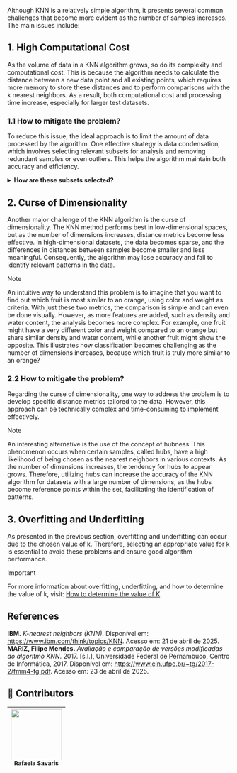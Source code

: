 Although KNN is a relatively simple algorithm, it presents several common challenges that become more evident as the number of samples increases. The main issues include:

## 1. High Computational Cost
As the volume of data in a KNN algorithm grows, so do its complexity and computational cost. This is because the algorithm needs to calculate the distance between a new data point and all existing points, which requires more memory to store these distances and to perform comparisons with the k nearest neighbors. As a result, both computational cost and processing time increase, especially for larger test datasets.

### 1.1 How to mitigate the problem?
To reduce this issue, the ideal approach is to limit the amount of data processed by the algorithm. One effective strategy is data condensation, which involves selecting relevant subsets for analysis and removing redundant samples or even outliers. This helps the algorithm maintain both accuracy and efficiency.

<details>
    <summary><strong>How are these subsets selected?</strong></summary> 
    Various strategies can be used to select data subsets. One common approach is the selection of relevant features using techniques such as Principal Component Analysis (PCA), correlation analysis, or supervised learning algorithms that identify the most influential features for classification. Another strategy involves using methods like Locality-Sensitive Hashing (LSH) or structures like KD-Tree, which approximate the nearest neighbors without comparing the new point to the entire dataset, thereby significantly reducing both time and computational cost.
</details>

## 2. Curse of Dimensionality
Another major challenge of the KNN algorithm is the curse of dimensionality. The KNN method performs best in low-dimensional spaces, but as the number of dimensions increases, distance metrics become less effective. In high-dimensional datasets, the data becomes sparse, and the differences in distances between samples become smaller and less meaningful. Consequently, the algorithm may lose accuracy and fail to identify relevant patterns in the data.

> [!NOTE]
> An intuitive way to understand this problem is to imagine that you want to find out which fruit is most similar to an orange, using color and weight as criteria. With just these two metrics, the comparison is simple and can even be done visually. However, as more features are added, such as density and water content, the analysis becomes more complex. For example, one fruit might have a very different color and weight compared to an orange but share similar density and water content, while another fruit might show the opposite. This illustrates how classification becomes challenging as the number of dimensions increases, because which fruit is truly more similar to an orange?

### 2.2 How to mitigate the problem?
Regarding the curse of dimensionality, one way to address the problem is to develop specific distance metrics tailored to the data. However, this approach can be technically complex and time-consuming to implement effectively.

> [!NOTE]
> An interesting alternative is the use of the concept of hubness. This phenomenon occurs when certain samples, called hubs, have a high likelihood of being chosen as the nearest neighbors in various contexts. As the number of dimensions increases, the tendency for hubs to appear grows. Therefore, utilizing hubs can increase the accuracy of the KNN algorithm for datasets with a large number of dimensions, as the hubs become reference points within the set, facilitating the identification of patterns.

## 3. Overfitting and Underfitting
As presented in the previous section, overfitting and underfitting can occur due to the chosen value of k. Therefore, selecting an appropriate value for k is essential to avoid these problems and ensure good algorithm performance.

> [!IMPORTANT]
> For more information about overfitting, underfitting, and how to determine the value of k, visit: [How to determine the value of K](https://github.com/mevianna/ISA/blob/main/KNN/en/1.concepts/3.how_to_determine_the_value_of_K.md)

## References
**IBM.** _K-nearest neighbors (KNN)_. Disponível em: https://www.ibm.com/think/topics/KNN. Acesso em: 21 de abril de 2025.
**MARIZ, Filipe Mendes.** _Avaliação e comparação de versões modificadas do algoritmo KNN_. 2017. [s.l.], Universidade Federal de Pernambuco, Centro de Informática, 2017. Disponível em: https://www.cin.ufpe.br/~tg/2017-2/fmm4-tg.pdf. Acesso em: 23 de abril de 2025.

## 👾 **Contributors**  
| [<img loading="lazy" src="https://avatars.githubusercontent.com/u/178849007?v=4" width=115><br><sub>Rafaela Savaris</sub>](https://github.com/rafasavaris) |
| :---: |